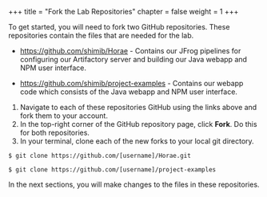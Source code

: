 +++
title = "Fork the Lab Repositories"
chapter = false
weight = 1
+++


To get started, you will need to fork two GitHub repositories. These repositories contain the files that are needed for the lab.

- https://github.com/shimib/Horae - Contains our JFrog pipelines for configuring our Artifactory server and building our Java webapp and NPM user interface.

- https://github.com/shimib/project-examples - Contains our webapp code which consists of the Java webapp and NPM user interface.

1. Navigate to each of these repositories GitHub using the links above and fork them to your account.
2. In the top-right corner of the GitHub repository page, click **Fork**. Do this for both repositories. 
3. In your terminal, clone each of the new forks to your local git directory.

```
$ git clone https://github.com/[username]/Horae.git
```

```
$ git clone https://github.com/[username]/project-examples
```
 In the next sections, you will make changes to the files in these repositories.

